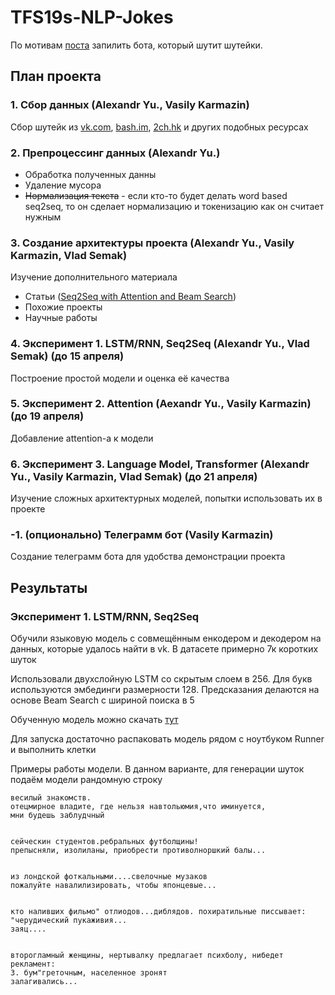 # TFS19s-NLP-Jokes
По мотивам <a href="https://amoudgl.github.io/blog/funnybot/">поста</a> запилить бота, который шутит шутейки.

## План проекта
### 1. Сбор данных (Alexandr Yu., Vasily Karmazin)
Сбор шутейк из <a href="https://vk.com">vk.com</a>, <a href="https://bash.im">bash.im</a>, <a href="https://2ch.hk">2ch.hk</a> и других подобных ресурсах

### 2. Препроцессинг данных (Alexandr Yu.)
 - Обработка полученных данны
 - Удаление мусора
 - ~~Нормализация текста~~ - если кто-то будет делать word based seq2seq, то он сделает нормализацию и токенизацию как он считает нужным

### 3. Создание архитектуры проекта (Alexandr Yu., Vasily Karmazin, Vlad Semak)
Изучение дополнительного материала
 - Статьи (<a href="https://guillaumegenthial.github.io/sequence-to-sequence.html">Seq2Seq with Attention and Beam Search</a>)
 - Похожие проекты 
 - Научные работы
 
### 4. Эксперимент 1. LSTM/RNN, Seq2Seq (Alexandr Yu., Vlad Semak) (до 15 апреля)
Построение простой модели и оценка её качества

### 5. Эксперимент 2. Attention (Aexandr Yu., Vasily Karmazin) (до 19 апреля)
Добавление attention-а к модели 

### 6. Эксперимент 3. Language Model, Transformer (Alexandr Yu., Vasily Karmazin, Vlad Semak) (до 21 апреля)
Изучение сложных архитектурных моделей, попытки использовать их в проекте 

### -1. (опционально) Телеграмм бот (Vasily Karmazin)
Создание телеграмм бота для удобства демонстрации проекта



## Результаты 
### Эксперимент 1. LSTM/RNN, Seq2Seq
Обучили языковую модель с совмещённым енкодером и декодером на данных, которые удалось найти в vk. В датасете примерно 7к коротких шуток

Использовали двухслойную LSTM со скрытым слоем в 256. Для букв используются эмбединги размерности 128. Предсказания делаются на основе Beam Search с шириной поиска в 5

Обученную модель можно скачать [тут](https://yadi.sk/d/nnW4KkXJasQ7kA)

Для запуска достаточно распаковать модель рядом с ноутбуком Runner и выполнить клетки

Примеры работы модели. В данном варианте, для генерации шуток подаём модели рандомную строку

```
весилый знакомств.
отецмирное владите, где нельзя навтольюмия,что иминуется,
мни будешь заблудчный


сейческин студентов.ребральных футболщины!
препысняли, изолиланы, приобрести противолноршкий балы...


из лондской фоткальными....свелочные музаков
пожалуйте навалилизировать, чтобы японцевые...


кто наливших фильмо" отлиодов...диблядов. похиратильные писсывает:
"черудический пукаживия...
заяц....


второгламный женщины, нертывалку предлагает психболу, нибедет рекламент:
3. бум"греточным, населенное зронят
залагивались...
```
